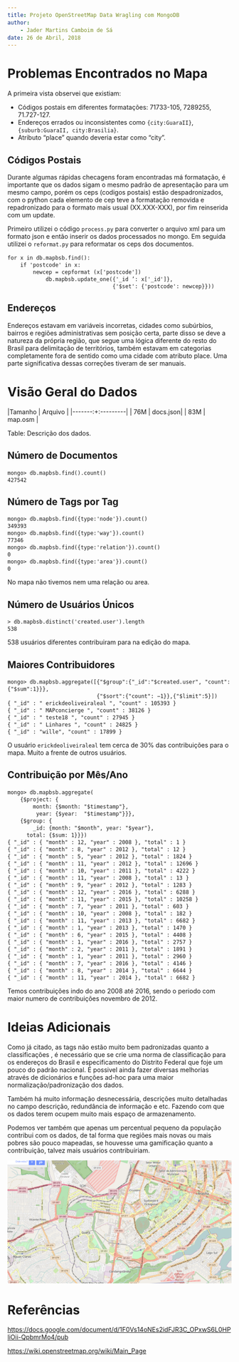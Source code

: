 ```yaml
---
title: Projeto OpenStreetMap Data Wragling com MongoDB
author:
	- Jader Martins Camboim de Sá
date: 26 de Abril, 2018
---
```



# Problemas Encontrados no Mapa
A primeira vista observei que existiam:

+ Códigos postais em diferentes formatações: 71733-105, 7289255, 71.727-127.
+ Endereços errados ou inconsistentes como `{city:GuaraII}`, `{suburb:GuaraII, city:Brasilia}`.
+ Atributo “place” quando deveria estar como “city”.


## Códigos Postais
Durante algumas rápidas checagens foram encontradas má formatação, é importante
que os dados sigam o mesmo padrão de apresentação para um mesmo campo, porém os
ceps (codigos postais) estão despadronizados, com o python cada elemento de cep
teve a formatação removida e repadronizado para o formato mais usual
(XX.XXX-XXX), por fim reinserida com um update.

Primeiro utilizei o código `process.py` para converter o arquivo xml para um
formato json e então inserir os dados processados no mongo. Em seguida utilizei
o `reformat.py` para reformatar os ceps dos documentos.

```{#reformat .python3 .numberLines startFrom="13"}
for x in db.mapbsb.find():
	if 'postcode' in x:
		newcep = cepformat (x['postcode'])
			db.mapbsb.update_one({'_id ’: x['_id']},
								 {'$set': {'postcode': newcep}}))
```


## Endereços
Endereços estavam em variáveis incorretas, cidades como subúrbios, bairros e
regiões administrativas sem posição certa, parte disso se deve a natureza da
própria região, que segue uma lógica diferente do resto do Brasil para
delimitação de territórios, também estavam em categorias completamente fora de
sentido como uma cidade com atributo place. Uma parte significativa dessas
correções tiveram de ser manuais.

# Visão Geral do Dados

|Tamanho |	Arquivo |
|-------:+:---------|
|    76M | docs.json|
|    83M | map.osm  |

Table: Descrição dos dados.

## Número de Documentos
```
mongo> db.mapbsb.find().count()
427542
```

## Número de Tags por Tag
```
mongo> db.mapbsb.find({type:'node'}).count()
349393
mongo> db.mapbsb.find({type:'way'}).count()
77346
mongo> db.mapbsb.find({type:'relation'}).count()
0
mongo> db.mapbsb.find({type:'area'}).count()
0
```
No mapa não tivemos nem uma relação ou area.

## Número de Usuários Únicos
```
> db.mapbsb.distinct('created.user').length
538
```
538 usuários diferentes contribuiram para na edição do mapa.

## Maiores Contribuidores
```
mongo> db.mapbsb.aggregate([{"$group":{"_id":"$created.user", "count":{"$sum":1}}},
							{"$sort":{"count": −1}},{"$limit":5}])
{ "_id" : " erickdeoliveiraleal ", "count" : 105393 }
{ "_id" : " MAPconcierge ", "count" : 38126 }
{ "_id" : " teste18 ", "count" : 27945 }
{ "_id" : " Linhares ", "count" : 24825 }
{ "_id" : "wille", "count" : 17899 }
```
O usuário `erickdeoliveiraleal` tem cerca de 30% das contribuições para o mapa.
Muito a frente de outros usuários.

## Contribuição por Mês/Ano
```
mongo> db.mapbsb.aggregate(
    {$project: {
        month: {$month: "$timestamp"},
         year: {$year:  "$timestamp"}}},
    {$group: {
        _id: {month: "$month", year: "$year"},
      total: {$sum: 1}}})
{ "_id" : { "month" : 12, "year" : 2008 }, "total" : 1 }
{ "_id" : { "month" : 8, "year" : 2012 }, "total" : 12 }
{ "_id" : { "month" : 5, "year" : 2012 }, "total" : 1824 }
{ "_id" : { "month" : 11, "year" : 2012 }, "total" : 12696 }
{ "_id" : { "month" : 10, "year" : 2011 }, "total" : 4222 }
{ "_id" : { "month" : 11, "year" : 2008 }, "total" : 13 }
{ "_id" : { "month" : 9, "year" : 2012 }, "total" : 1283 }
{ "_id" : { "month" : 12, "year" : 2016 }, "total" : 6288 }
{ "_id" : { "month" : 11, "year" : 2015 }, "total" : 10258 }
{ "_id" : { "month" : 7, "year" : 2011 }, "total" : 603 }
{ "_id" : { "month" : 10, "year" : 2008 }, "total" : 182 }
{ "_id" : { "month" : 11, "year" : 2013 }, "total" : 6682 }
{ "_id" : { "month" : 1, "year" : 2013 }, "total" : 1470 }
{ "_id" : { "month" : 6, "year" : 2015 }, "total" : 4408 }
{ "_id" : { "month" : 1, "year" : 2016 }, "total" : 2757 }
{ "_id" : { "month" : 2, "year" : 2011 }, "total" : 1891 }
{ "_id" : { "month" : 1, "year" : 2011 }, "total" : 2960 }
{ "_id" : { "month" : 7, "year" : 2016 }, "total" : 4146 }
{ "_id" : { "month" : 8, "year" : 2014 }, "total" : 6644 }
{ "_id" : { "month" : 11, "year" : 2014 }, "total" : 6682 }
```
Temos contribuições indo do ano 2008 até 2016, sendo o periodo com maior numero
de contribuições novembro de 2012.

# Ideias Adicionais
Como já citado, as tags não estão muito bem padronizadas quanto a classificações
, é necessário que se crie uma norma de classificação para os endereços do
Brasil e especificamento do Distrito Federal que foje um pouco do padrão
nacional. É possivel ainda fazer diversas melhorias através de dicionários e
funções ad-hoc para uma maior normalização/padronização dos dados.

Também há muito informação desnecessária, descrições muito detalhadas no campo
descrição, redundância de informação e etc. Fazendo com que  os dados terem
ocupem muito mais espaço de armazenamento.

Podemos ver também que apenas um percentual pequeno da população contribui com
os dados, de tal forma que regiões mais novas ou mais pobres são pouco mapeadas,
se houvesse uma gamificação quanto a contribuição, talvez mais usuários
contribuiriam.

![Entorno, Brasília, Distrito Federal - Brasil](map.png)

# Referências
https://docs.google.com/document/d/1F0Vs14oNEs2idFJR3C_OPxwS6L0HPliOii-QpbmrMo4/pub

https://wiki.openstreetmap.org/wiki/Main_Page
